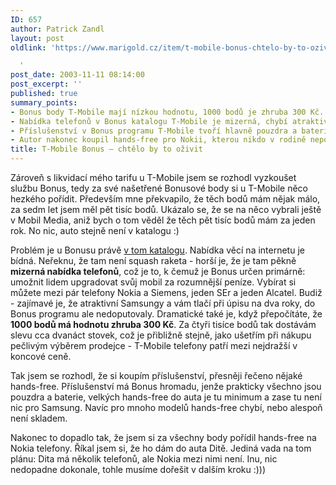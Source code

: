 ```yaml
---
ID: 657
author: Patrick Zandl
layout: post
oldlink: 'https://www.marigold.cz/item/t-mobile-bonus-chtelo-by-to-ozivit

  '
post_date: 2003-11-11 08:14:00
post_excerpt: ''
published: true
summary_points:
- Bonus body T-Mobile mají nízkou hodnotu, 1000 bodů je zhruba 300 Kč.
- Nabídka telefonů v Bonus katalogu T-Mobile je mizerná, chybí atraktivní modely.
- Příslušenství v Bonus programu T-Mobile tvoří hlavně pouzdra a baterie.
- Autor nakonec koupil hands-free pro Nokii, kterou nikdo v rodině nepoužívá.
title: T-Mobile Bonus – chtělo by to oživit
---
```


<p>
Zároveň s likvidací mého tarifu u T-Mobile jsem se rozhodl vyzkoušet službu Bonus, tedy za své našetřené Bonusové body si u T-Mobile něco hezkého pořídit. Především mne překvapilo, že těch bodů mám nějak málo, za sedm let jsem měl pět tisíc bodů. Ukázalo se, že se na něco vybrali ještě v Mobil Media, aniž bych o tom věděl že těch pět tisíc bodů mám za jeden rok. No nic, auto stejně není v katalogu :)</p>

<p>
Problém je u Bonusu právě <A href="https://dealers.t-mobile.cz/plsw/plsweb/pls_store.pls_inet_catalog?p_first=Y" target=_blank>v tom katalogu</A>. Nabídka věcí na internetu je bídná. Neřeknu, že tam není squash raketa - horší je, že je tam pěkně <STRONG>mizerná nabídka telefonů</STRONG>, což je to, k čemuž je Bonus určen primárně: umožnit lidem upgradovat svůj mobil za rozumnější peníze. Vybírat si můžete mezi pár telefony Nokia a Siemens, jeden SEr a jeden Alcatel. Budiž - zajímavé je, že atraktivní Samsungy a vám tlačí při úpisu na dva roky, do Bonus programu ale nedoputovaly. Dramatické také je, když přepočítáte, že <STRONG>1000 bodů má hodnotu zhruba 300 Kč</STRONG>. Za čtyři tisíce bodů tak dostávám slevu cca dvanáct stovek, což je přibližně stejně, jako ušetřím při nákupu pečlivým výběrem prodejce - T-Mobile telefony patří mezi nejdražší v koncové ceně. </p>

<p>
Tak jsem se rozhodl, že si koupím příslušenství, přesněji řečeno nějaké hands-free. Příslušenství má Bonus hromadu, jenže prakticky všechno jsou pouzdra a baterie, velkých hands-free do auta je tu minimum a zase tu není nic pro Samsung. Navíc pro mnoho modelů hands-free chybí, nebo alespoň není skladem. </p>

<p>
Nakonec to dopadlo tak, že jsem si za všechny body pořídil hands-free na Nokia telefony. Říkal jsem si, že ho dám do auta Ditě. Jediná vada na tom plánu: Dita má několik telefonů, ale Nokia mezi nimi není. Inu, nic nedopadne dokonale, tohle musíme dořešit v dalším kroku :)))</p>